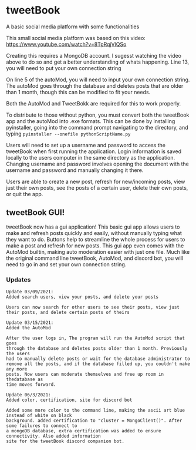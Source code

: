 # tweetBook
A basic social media platform with some functionalities

This small social media platform was based on this video:
     https://www.youtube.com/watch?v=8TpRqjVlQSo

Creating this requires a MongoDB account. I sugesst watching the video above to do so and get a better understanding of whats happening. Line 13, you will need to put your own connection string

On line 5 of the autoMod, you will need to input your own connection string. The autoMod goes through the database and deletes posts that are older than 1 month, though this can be modified to fit your needs.

Both the AutoMod and TweetBokk are required for this to work properly.

To distribute to those without python, you must convert both the tweetBook app and the autoMod into .exe formats. This can be done by installing pyinstaller, going into the command prompt navigating to the directory, and typing `pyinstaller --onefile pythonScriptName.py`

Users will need to set up a username and password to access the tweetBook when first running the application. Login information is saved locally to the users computer in the same directory as the application. Changing username and password involves opening the document with the username and password and manually changing it there.

Users are able to create a new post, refresh for new/incoming posts, view just their own posts, see the posts of a certain user, delete their own posts, or quit the app.

## tweetBook GUI!
tweetBook now has a gui application! This basic gui app allows users to make and refresh posts quickly and easily, without manually typing what they want to do. Buttons help to streamline the whole process for users to make a post and refresh for new posts. This gui app even comes with the AutoMod builtin, making auto moderation easier with just one file. Much like the original command line tweetBook, AutoMod, and discord bot, you will need to go in and set your own connection string.

### Updates

````````````````````````````
Update 03/09/2021:
Added search users, view your posts, and delete your posts

Users can now search for other users to see their posts, view just 
their posts, and delete certain posts of theirs
````````````````````````````
````````````````````````````
Update 03/15/2021:
Added the AutoMod

After the user logs in, The program will run the AutoMod script that goes 
through the database and deletes posts older than 1 month. Previously the users
had to manually delete posts or wait for the database administrator to 
remove all the posts, and if the database filled up, you couldn't make any more
posts. Now users can moderate themselves and free up room in thedatabase as 
time moves forward.

````````````````````````````
````````````````````````````
Update 06/3/2021:
Added color, certification, site for discord bot

Added some more color to the command line, making the ascii art blue instead of white on black 
background. added certification to "cluster = MongoClient()". After some failures to connect to 
a mongoDB database, extra certification was added to ensure connectivity. Also added information 
site for the tweetBook discord companion bot.
````````````````````````````


